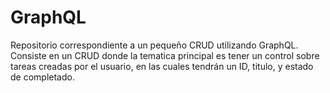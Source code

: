 # GraphQL
Repositorio correspondiente a un pequeño CRUD utilizando GraphQL.
Consiste en un CRUD donde la tematica principal es tener un control sobre tareas creadas por el usuario, en las cuales tendrán un ID, titulo, y estado de completado.

